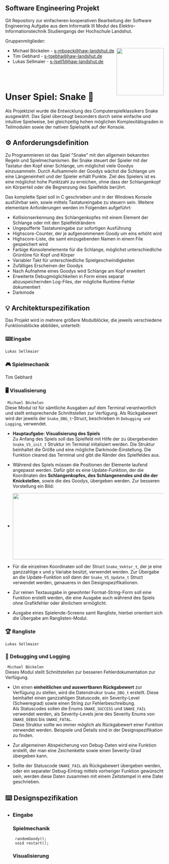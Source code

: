 ## Software Engineering Projekt
Git Repository zur einfacheren kooperativen Bearbeitung der Software Engineering Aufgabe aus dem Informatik III Modul des Elektro- Informationstechnik Studiengangs der Hochschule Landshut.

Gruppenmitglieder: 
* Michael Böckelen - s-mboeck@haw-landshut.de <img align="right" width="150" height="150" src="https://www.haw-landshut.de/fileadmin/Resources/Public/Images/landshut_logo.jpg">
* Tim Gebhard - s-tgebha@haw-landshut.de
* Lukas Sellmaier - s-lsell1@haw-landshut.de  

<br><br />

# Unser Spiel: Snake 🐍

Als Projektziel wurde die Entwicklung des Computerspielklassikers Snake ausgewählt. Das Spiel überzeugt besonders durch seine einfache und intuitive Spielweise, bei gleichzeitig hohen möglichen Komplexitätsgraden in Teilmodulen sowie der nativen Spieloptik auf der Konsole.  

## ⚙️ Anforderungsdefinition

Zu Programmieren ist das  Spiel "Snake" mit den allgemein bekannten Regeln und Spielmechanismen. Bei Snake steuert der Spieler mit der Tastatur den Kopf einer Schlange, um möglichst viele Goodys einzusammeln. Durch Aufsammeln der Goodys wächst die Schlange um eine Längeneinheit und der Spieler erhält Punkte. Ziel des Spielers ist es eine möglichst hohe Punktzahl zu erreichen, ohne dass der Schlangenkopf ein Körperteil oder die Begrenzung des Spielfelds berührt. 

Das komplette Spiel soll in C geschrieben und in der Windows Konsole ausführbar sein, sowie mittels Tastatureingabe zu steuern sein. Weitere elementare Anforderungen werden im Folgenden aufgeführt: 

* Kollisionserkennung des Schlangenkopfes mit einem Element der Schlange oder mit den Spielfeldrändern
* Ungepufferte Tastatureingabe zur sofortigen Ausführung 
* Highscore-Counter, der je aufgenommenem Goody um eins erhöht wird
* Highscore-Liste, die samt einzugebenden Namen in einem File gespeichert wird
* Farbige Konsolenelemente für die Schlange, möglichst unterschiedliche Grüntöne für Kopf und Körper
* Variabler Takt für unterschiedliche Spielgeschwindigkeiten
* Zufälliges Erscheinen der Goodys
* Nach Aufnahme eines Goodys wird Schlange am Kopf erweitert
* Erweiterte Debugmöglichkeiten in Form eines separat abzuspeichernden Log-Files, der mögliche Runtime-Fehler dokumentiert
* Darkmode



## 💡 Architekturspezifikation
  Das Projekt wird in mehrere größere Modulblöcke, die jeweils verschiedene Funktionsblöcke abbilden, unterteilt:  
  
  ### ⌨️Eingabe 
  
   `Lukas Sellmaier`
  
  ### 🎮 Spielmechanik 
  
  Tim Gebhard
  
  ### 🖥️ Visualisierung  
` Michael Böckelen`    
Diese Modul ist für sämtliche Ausgaben auf dem Terminal verantwortlich und stellt entsprechende Schnittstellen zur Verfügung. Als Rückgabewert wird der jeweils der `Snake_DBG_t`-Struct, beschrieben in `Debugging und Logging`, verwendet.

* **Hauptaufgabe: Visualisierung des Spiels**  
Zu Anfang des Spiels soll das Spielfeld mit Hilfe der zu übergebenden `Snake_VS_init_t` Struktur im Terminal initalisiert werden. Die Struktur beinhaltet die Größe und eine mögliche Darkmode-Einstellung. Die Funktion cleared das Terminal und gibt die Ränder des Spielfeldes aus.
* Während des Spiels müssen die Positionen der Elemente laufend angepasst werden. Dafür gibt es eine Update-Funktion, der die Koordinaten des **Schlangenkopfes, des Schlangenendes und die der Knickstellen**, sowie die des Goodys, übergeben werden. Zur besseren Vorstellung ein Bild:  

* <img align="center" width="541" height="210" src="https://abload.de/img/snake_2plk7l.png"> 
* Für die einzelnen Koordinaten soll der Struct `Snake_Vektor_t`, der je eine ganzzahlige x und y Variabe besitzt, verwendet werden. Zur Übergabe an die Update-Funktion soll dann der `Snake_VS_Update_t` Struct verwendet werden, genaueres in den Designspezifikationen.

* Zur reinen Textausgabe in gewohnter Format-String-Form soll eine Funktion erstellt werden, die eine Ausgabe auch während des Spiels ohne Grafikfehler oder ähnlichem ermöglicht.
* Ausgabe eines Spielende-Screens samt Rangliste, hierbei orientiert sich die Übergabe am Ranglisten-Modul.

  
### 🏆 Rangliste 
  `Lukas Sellmaier`
  
### 🐞 Debugging und Logging 
  ` Michael Böckelen`  
Dieses Modul stellt Schnittstellen zur besseren Fehlerdokumentation zur Verfügung.  
* Um einen **einheitlichen und auswertbaren Rückgabewert** zur Verfügung zu stellen, wird die Datenstrukur `Snake_DBG_t` erstellt. Diese beinhaltet einen ganzzahligen Statuscode, ein Severity-Level (Schweregrad) sowie einen String zur Fehlerbeschreibung.   
Als Statuscodes sollen die Enums `SNAKE_SUCCESS` und `SNAKE_FAIL` verwendet werden, als Severity-Levels jene des Severity Enums von `SNAKE_DEBUG` bis `SNAKE_FATAL`.   
Diese Struktur sollte wo immer möglich als Rückgabewert einer Funktion verwendet werden. Beispiele und Details sind in der Designspezifikation zu finden.

* Zur allgemeinen Abspeicherung von Debug-Daten wird eine Funktion erstellt, der man eine Zeichenkette sowie einen Severity-Grad übergeben kann.

* Sollte der Statuscode `SNAKE_FAIL` als Rückgabewert übergeben werden, oder ein separater Debug-Eintrag mittels vorheriger Funktion gewünscht sein, werden diese Daten zusammen mit einem Zeitstempel in eine Datei geschrieben. 
  
## ⌨️ Designspezifikation
 * 
   ### Eingabe
       
  
   ### Spielmechanik
        randomGoody();
        void restart();
  
   ### Visualisierung
   

    
    


